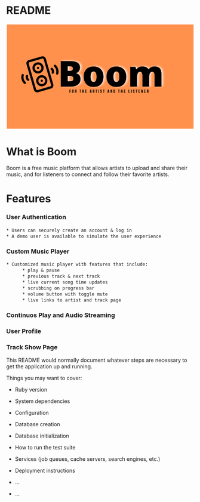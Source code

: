 # README
<img src=https://github.com/thisisnahid/boom/blob/master/app/assets/images/Boom-intro.png />

# What is Boom
Boom is a free music platform that allows artists to upload and share their music, and for listeners to connect and follow their favorite artists. 

# Features
### User Authentication
    * Users can securely create an account & log in
    * A demo user is available to simulate the user experience
### Custom Music Player
    * Customized music player with features that include:
          * play & pause 
          * previous track & next track
          * live current song time updates
          * scrubbing on progress bar
          * volume button with toggle mute
          * live links to artist and track page
### Continuos Play and Audio Streaming
    
### User Profile
### Track Show Page



This README would normally document whatever steps are necessary to get the
application up and running.

Things you may want to cover:

* Ruby version

* System dependencies

* Configuration

* Database creation

* Database initialization

* How to run the test suite

* Services (job queues, cache servers, search engines, etc.)

* Deployment instructions

* ...

* ...




